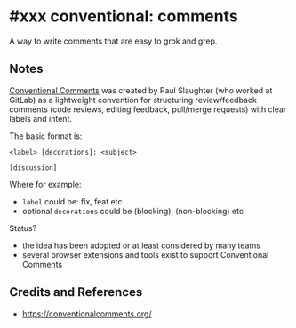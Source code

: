 # #xxx conventional: comments

A way to write comments that are easy to grok and grep.

## Notes

[Conventional Comments](https://conventionalcomments.org/) was created by Paul Slaughter (who worked at GitLab) as a lightweight convention for structuring review/feedback comments (code reviews, editing feedback, pull/merge requests) with clear labels and intent.

The basic format is:

```text
<label> [decorations]: <subject>

[discussion]
```

Where for example:

* `label` could be: fix, feat etc
* optional  `decorations` could be (blocking), (non-blocking) etc

Status?

* the idea has been adopted or at least considered by many teams
* several browser extensions and tools exist to support Conventional Comments

## Credits and References

* <https://conventionalcomments.org/>
